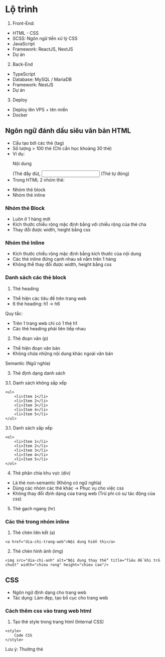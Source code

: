 # Lộ trình

1. Front-End:

- HTML - CSS
- SCSS: Ngôn ngữ tiền xử lý CSS
- JavaScript
- Framework: ReactJS, NextJS
- Dự án

2. Back-End

- TypeScript
- Database: MySQL / MariaDB
- Framework: NestJS
- Dự án

3. Deploy

- Deploy lên VPS + tên miền
- Docker

## Ngôn ngữ đánh dấu siêu văn bản HTML

- Cấu tạo bởi các thẻ (tag)
- Số lượng > 100 thẻ (Chỉ cần học khoảng 30 thẻ)
- Ví dụ: <p>Nội dung</p> (Thẻ đầy đủ), <input /> (Thẻ tự đóng)
- Trong HTML 2 nhóm thẻ:

* Nhóm thẻ block
* Nhóm thẻ inline

### Nhóm thẻ Block

- Luôn ở 1 hàng mới
- Kích thước chiều rộng mặc định bằng với chiều rộng của thẻ cha
- Thay đổi được width, height bằng css

### Nhóm thẻ Inline

- Kích thước chiều rộng mặc định bằng kích thước của nội dung
- Các thẻ inline đứng cạnh nhau sẽ nằm trên 1 hàng
- Không thể thay đổi được width, height bằng css

### Danh sách các thẻ block

1. Thẻ heading

- Thể hiện các tiêu đề trên trang web
- 6 thẻ heading: h1 -> h6

Quy tắc:

- Trên 1 trang web chỉ có 1 thẻ h1
- Các thẻ heading phải liên tiếp nhau

2. Thẻ đoạn văn (p)

- Thể hiện đoạn văn bản
- Không chứa những nội dung khác ngoài văn bản

Semantic (Ngữ nghĩa)

3. Thẻ định dạng danh sách

3.1. Danh sách không sắp xếp

```
<ul>
    <li>Item 1</li>
    <li>Item 2</li>
    <li>Item 3</li>
    <li>Item 4</li>
    <li>Item 5</li>
</ul>
```

3.1. Danh sách sắp xếp

```
<ol>
    <li>Item 1</li>
    <li>Item 2</li>
    <li>Item 3</li>
    <li>Item 4</li>
    <li>Item 5</li>
</ol>
```

4. Thẻ phân chia khu vực (div)

- Là thẻ non-semantic (Không có ngữ nghĩa)
- Dùng các nhóm các thẻ khác -> Phục vụ cho việc css
- Không thay đổi định dạng của trang web (Trừ phi có sự tác động của css)

5. Thẻ gạch ngang (hr)

### Các thẻ trong nhóm inline

1. Thẻ chèn liên kết (a)

```
<a href="dia-chi-trang-web">Nội dung hiển thị</a>
```

2. Thẻ chèn hình ảnh (img)

```
<img src="dia-chi-anh" alt="Nội dung thay thế" title="Tiêu đề khi trỏ chuột" width="chieu rong" height="chieu cao"/>
```

## CSS

- Ngôn ngữ định dạng cho trang web
- Tác dụng: Làm đẹp, tạo bố cục cho trang web

### Cách thêm css vào trang web html

1. Tạo thẻ style trong trang html (Internal CSS)

```
<style>
    Code CSS
</style>
```

Lưu ý: Thường thẻ <style> đặt trước thẻ </head>

2. Tạo file css sau đó liên kết với file html (External CSS)

```
<link href="duong-dan-toi-file-css" rel="stylesheet" />
```

3. Thêm css trực tiếp trong thẻ html thông qua thuộc tính style (Inline CSS)

### Selector (Bộ chọn)

- Chọn các phần tử html muốn định dạng trong trang web
- Trong tất cả các thẻ html luôn có 2 thuộc tính là id và class

Class được phép đặt nhiều trong cùng 1 thẻ html (Mỗi class cách nhau bởi dấu cách)
Id chỉ được phép đặt 1

Lưu ý: Không được đặt id, class bắt đầu bằng số và nên sử dụng Tiếng việt, dùng danh tù

1. id, class, tagname

id ==> #id
class ==> .class
tagname ==> tagname

2. Kết hợp selector

2.1. Kết hợp nằm trong

```
selector1 selector2 selector3 {
    code css
}

```

2.2. Kết hợp cha con

```
selector1 > selector2 > selector3 {
    code css
}
```

2.3. Kết hợp cùng cấp

```
selector1selector2selector3 {
    code css
}
```

2.4. Kết hợp kế thừa

```
selector1, selector2, selector3 {
    code css
}
```

2.5. Kết hợp ngang hàng nằm sau

```
selector1 ~ selector2 ~ selector3 {
    code css
}
```

2.6. Kết hợp ngang hàng liền kề

```
selector1 + selector2 + selector3 {
    code css
}
```

2.7. Attribute selector (Chọn theo thuộc tính của thẻ html)

tenthe[tenthuoctinh] --> Chọn thẻ html có thuộc tính
tenthe[tenthuoctinh="giatri"] --> Chọn thẻ html có thuộc tính bằng giá trị (So sánh tuyệt đối)
tenthe[tenthuoctinh^="giatri"] --> Chọn thẻ html có thuộc tính bắt đầu bằng giá trị
tenthe[tenthuoctinh*="giatri"] --> Chọn thẻ html có thuộc tính chứa giá trị
tenthe[tenthuoctinh$="giatri"] --> Chọn thẻ html có thuộc tính cuối cùng bằng giá trị

### Pseudo

- Phần tử giả (Pseudo Element)
  Cú pháp: selector::tenphantu
  - before
  - after
  - first-line
  - first-letter
  - selection
  - placeholder
- Lớp giả (Pseudo Class)
  Cú pháp: selector:tenlop

* hover, active, focus (Chỉ áp dụng với form)
* checked (Radio, Checkbox)
* disabled (Áp dụng với form)
* not --> loại trừ selector
* first-child --> Chọn phần tử con đầu tiên
* last-child --> Chọn phần tử con cuối cùng
* nth-child --> Chọn phần tử bất kỳ theo số thứ tự
* valid --> Thẻ input có nội dung (Kết hợp với required)

### Các thuộc tính định dạng văn bản

1. Thuộc tính color

- Thay đổi màu văn bản

2. Thuộc tính font-size

- Thay đổi cỡ chữ của văn bản
- Đơn vị:

* Tuyệt đối: px
* Tương đối: em, rem

Đơn vị em: Tỷ lệ với font-size của thẻ cha
Đơn vị rem: Tỷ lệ với font-size của mặc định trình duyệt

3. Thuộc tính line-height

- Thay đổi chiều cao của dòng văn bản
- Tỷ lệ với font-size của chính nó

4. Thuộc tính font-family

- Thay đổi font chữ của văn bản

5. Thuộc tính font-weight

- Thay đổi độ dày của văn bản

6. Thuộc tính font-style

- Thiết lập chữ nghiêng

7. Thuộc tính letter-spacing

- Thay đổi khoảng cách giữa các ký tự

8. Thuộc tính word-spacing

- Thay đổi khoảng cách giữa các từ

9. Thuộc tính word-wrap

- Wrap văn bản bị tràn

10. Thuộc tính text-indent

- Tạo khoảng cách của dòng đầu tiên trong văn bản so với lề trái

11. Thuộc tính text-align

- Căn chỉnh văn bản theo chiều ngang

* left
* center
* right
* justify

### Thuộc tính background

Thay đổi nền của phần tử html: màu, ảnh

1. background-color

Thay đổi màu nền

2. background-image

Thay đổi hình nền

3. background-repeat

Thay đổi chế độ lặp của hình nền

4. background-position

Thay đổi vị trí của background

5. background-size

Thay đổi kích thước của ảnh nền

6. background-attachment

Cố định hình nền khi kéo thanh cuộn

7. background

background: color image repeat position / size attachment

### Thuộc tính border

Tạo đường viền cho phần tử html

Border = width + style + color

- border-width --> Độ dày của bordeer
- border-style --> Kiểu (solid, dashed, dotted, double)
- border-color --> Màu của border (Mặc định màu đen)

Thuộc tính mở rộng (của 3 thuộc tính trên)

border-{side}-width
border-{side}-style
border-{side}-color

side: cạnh (top, left, right, bottom)

- border-top-width
- border-left-width
- border-right-width
- border-bottom-width

- border-top-style
- border-left-style
- border-right-style
- border-bottom-style

- border-top-color
- border-left-color
- border-right-color
- border-bottom-color

Thuộc tính viết tắt

- border: width style color
- border-{side}: width style color

side: cạnh (top, left, right, bottom)

==>

- border-top
- border-left
- border-right
- border-bottom

### Thuộc tính border-radius

Bo góc các phần tử html

border-radius: giatri

Nếu hình vuông và border-radius >= 50% ==> Tạo thành hình tròn

### Thuộc tính width - height

- width: Chiều rộng
- height: Chiều cao
- Đơn vị: px, % (Tỷ lệ theo width, height của thẻ cha), vw, vh

Lưu ý: width, height chỉ tác dụng với các thẻ block

inline không thay đổi được width, height. Muốn thay đổi phải chuyển thành block (đổi thẻ html, display: block hoặc display: inline-block)

Đơn vị vw = viewport width
Đơn vị vh = viewport height

### padding - margin

- padding: Tạo khoảng cách đệm giữa border và nội dung của thẻ html
- margin: Tạo khoảng cách lề bên ngoài border so với thẻ html khác

Lưu ý:

- padding, margin không có tác dụng top và bottom với thẻ inline
- Nếu dùng đơn vị % --> Tỷ lệ với width của thẻ cha

Các thuộc tính mở rộng

- padding-top
- padding-left
- padding-right
- padding-bottom

- margin-top
- margin-left
- margin-right
- margin-bottom

Lưu ý margin

- Cho phép giá trị âm
- Có giá trị auto

### Box model

- Mặc định khi set width, height --> Kích thước của content
- Muốn đổi theo kích thước của border dùng thuộc tính box-sizing

### Reset CSS

- Mặc định các trình duyệt sẽ có sẵn css để tác động với các thẻ html --> Vỡ layout
- Nên reset tất cả các thẻ html về mặc định:

* padding: 0;
* margin: 0;
* box-sizing: border-box
* border: 0;

### Display

- block
- inline
- inline-block
- none

### Flex (Flexible Box Module)

- Kỹ thuật chia layout (bố cục) trang web một cách linh hoạt và mềm dẻo (Giải quyết các nhược điểm của các cách cũ: inline-block, float)
- Cấu tạo flex

* Trục: Trục chính và trục vuông góc, vị trí trục (start, center, end)
* Flex container và Flex item

1. Các thuộc tính trong nhóm flex container

- display: flex --> Kích hoạt flexbox
- flex-direction: Chọn hướng cho trục chính (Mặc định row = nằm ngang)

* row: Nằm ngang theo chiều từ trái sang phải
* row-reserse: Nằm ngang theo chiều từ phải sang trái (Đảo ngược)
* column: Nằm dọc theo chiều từ trên xuống dưới
* column-reverse: Nằm dọc theo chiều từ dưới lên trên

- justify-content: Căn chỉnh các item theo hướng song song với trục chính

* flex-start
* center
* flex-end
* space-around
* space-between
* space-evenly

- align-items: Căn chỉnh các item theo hướng song song với trục cross (Vuông góc với trục chính)

* stretch
* flex-start
* center
* baseline
* flex-end

- flex-wrap: Wrap các item khi vượt quá ra khỏi kích thước container (Xuống dòng)

* nowrap
* wrap
* wrap-reverse

- gap: Căn chỉnh khoảng cách giữa các item
- row-gap: Căn chỉnh gap theo hàng
- column-gap: Căn chỉnh gap theo cột

2. Các thuộc tính trong nhóm flex item

- flex-grow: Tính toán tỉ lệ của item để lấp đầy khoảng cách còn trống của container
- flex-shrink: Tính toán tỉ lệ để tự động co lại các item khi bị tràn ra ngoài container
- flex-basis: Thiết lập kích thước ban đầu cho các item
- order: Sắp xếp vị trí các item theo mong muốn

## Position

- Nhóm các thuộc tính giúp căn chỉnh vị trí chính xác của các phần tử html
- Các loại position:

* static: Không có position, sắp xếp tuần tự các thẻ html
* relative: Vị trí tương đối
* absolute: Vị trí tuyệt đối
* fixed: Vị trí cố định (Khi thay đổi thanh cuộn)

- Khi 1 thẻ html được kích hoạt position (Trừ static) thì sẽ có các thuộc tính sau

* top
* left
* right
* bottom
* z-index
* inset

## Transition

- Thuộc tính cho phép tạo hiệu ứng chuyển động mượt mà
- Chỉ áp dụng với các thuộc tính có giá trị là số (Bao gồm cả màu)

Các thuộc tính

- transition-property: danh-sach-thuoc-tinh (Ví dụ: transition-property: padding-left, color)
- transition-duration: thoigian (s, ms) --> Thời gian hoàn thành chuyển động
- transition-delay: thoigian (s, ms) --> Thời gian trễ trước khi hiệu ứng hoạt động
- transition-timing-function: Quy ước tốc độ di chuyển

* ease: (Mặc định) --> Chậm, nhanh, chậm
* ease-in: Chậm, nhanh
* ease-out: Nhanh, chậm
* ease-in-out: Chậm, nhanh, chậm
* linear: Đều (Giữ 1 tốc độ)

- transition: property duration delay timing-function

## Transform

- Thuộc tính giúp thay đổi hình dạng của các phần tử html
- Thay đổi: Xoay, Nghiêng, Phóng to, thu nhỏ, di chuyển

## Animation

1. keyframes
   Chia khoảng thời gian

```css
@keyframes tenkeyframe {
  from {
  }

  to {
  }
}
```

from: 0% so với duration
to: 100% so với duration

Lưu ý: Ngoài ra, có thể đặt thêm các khoảng cách bằng cách dùng đơn vị %

```css
@keyframes tenkeyframe {
  from {
  }

  30% {
  }

  60% {
  }

  to {
  }
}
```

2. Thuộc tính animation

- animation-name: tenkeyframe
- animation-duration: thoigian
- animation-delay: thoigian
- animation-timing-function: ease|ease-in|ease-out|ease-in-out|linear
- animation-interation-count: number --> Số lần chạy hiệu ứng, nếu muốn chạy vô hạn dùng infinite
- animation: name duration delay timing-function interation-count

## Responsive

- Thiết kế trang web tương thích với các thiết bị khác nhau
- Thay đổi dựa vào kích thước màn hình

### Breakpoint

- Điểm kích thước màn hình mà tại đó giao diện sẽ thay đổi
- Danh sách breakpoint phổ biến

* 576px
* 768px
* 992px
* 1200px
* 1400px

### Media query

- Áp dụng breakpoint vào css
- Cú pháp

```css
@media screen and (max-width: 1399.98px) {
  selector {
    property: value;
  }
}

@media screen and (max-width: 1199.98px) {
  selector {
    property: value;
  }
}

@media screen and (max-width: 991.98px) {
  selector {
    property: value;
  }
}

@media screen and (max-width: 767.98px) {
  selector {
    property: value;
  }
}

@media screen and (max-width: 575.98px) {
  selector {
    property: value;
  }
}
```
